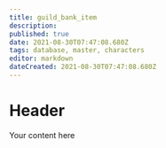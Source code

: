 ```yaml
---
title: guild_bank_item
description: 
published: true
date: 2021-08-30T07:47:08.680Z
tags: database, master, characters
editor: markdown
dateCreated: 2021-08-30T07:47:08.680Z
---
```


# Header
Your content here